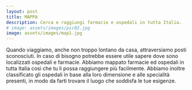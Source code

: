 ```yaml
---
layout: post
title: MAPPA
description: Cerca e raggiungi farmacie e ospedali in tutta Italia.
# image: assets/images/pic02.jpg
image: assets/images/map1.jpg
---
```


Quando viaggiamo, anche non troppo lontano da casa, attraversiamo posti
sconosciuti. In caso di bisogno potrebbe essere utile sapere dove sono localizzati
ospedali e farmacie. Abbiamo mappato farmacie ed ospedali in tutta Italia così che
tu li possa raggiungere più facilmente. Abbiamo inoltre classificato gli ospedali in
base alla loro dimensione e alle specialità presenti, in modo da farti trovare il luogo
che soddisfa le tue esigenze.
